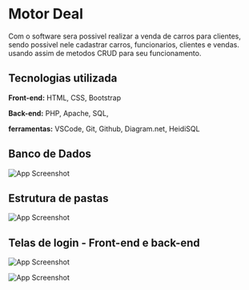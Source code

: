 
# Motor Deal

Com o software sera possivel realizar a venda de carros para clientes, sendo possivel nele cadastrar carros, funcionarios, clientes e vendas. usando assim de metodos CRUD para seu funcionamento.


## Tecnologias utilizada

**Front-end:**
HTML, CSS, Bootstrap

**Back-end:**
PHP, Apache, SQL,

**ferramentas:**
VSCode, Git, Github, Diagram.net, HeidiSQL


##  Banco de Dados

![App Screenshot](https://via.placeholder.com/468x300?text=App+Screenshot+Here) 
## Estrutura de pastas

![App Screenshot](https://i.ibb.co/FbSwFq0/estrutura-de-pasta-motor-deal.png)

## Telas de login - Front-end e back-end

![App Screenshot](https://i.ibb.co/HFw3nNR/carbon-1.png)

![App Screenshot]([https://via.placeholder.com/468x300?text=App+Screenshot+Here](https://i.ibb.co/TTGdfQV/carbon.png))

